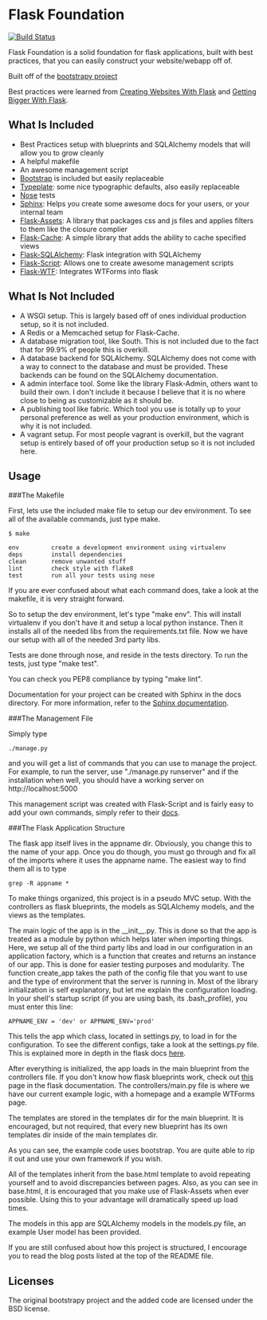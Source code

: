 Flask Foundation
================
[![Build Status](https://travis-ci.org/JackStouffer/Flask-Foundation.png)](https://travis-ci.org/JackStouffer/Flask-Foundation)

Flask Foundation is a solid foundation for flask applications, built with best practices, that you can easily construct your website/webapp off of.

Built off of the [bootstrapy project](https://github.com/kirang89/bootstrapy)

Best practices were learned from [Creating Websites With Flask](http://maximebf.com/blog/2012/10/building-websites-in-python-with-flask/) and [Getting Bigger With Flask](http://maximebf.com/blog/2012/11/getting-bigger-with-flask/).

What Is Included
----------------

* Best Practices setup with blueprints and SQLAlchemy models that will allow you to grow cleanly
* A helpful makefile
* An awesome management script
* [Bootstrap](http://getbootstrap.com/) is included but easily replaceable
* [Typeplate](http://typeplate.com/): some nice typographic defaults, also easily replaceable
* [Nose](https://nose.readthedocs.org/en/latest/) tests
* [Sphinx](http://sphinx-doc.org/): Helps you create some awesome docs for your users, or your internal team
* [Flask-Assets](http://flask-assets.readthedocs.org/en/latest/): A library that packages css and js files and applies filters to them like the closure complier
* [Flask-Cache](http://pythonhosted.org/Flask-Cache/): A simple library that adds the ability to cache specified views
* [Flask-SQLAlchemy](http://pythonhosted.org/Flask-SQLAlchemy/): Flask integration with SQLAlchemy
* [Flask-Script](http://flask-script.readthedocs.org/en/latest/): Allows one to create awesome management scripts
* [Flask-WTF](http://simonklee.org/pkg/flask-wtf/): Integrates WTForms into flask

What Is Not Included
--------------------

* A WSGI setup. This is largely based off of ones individual production setup, so it is not included.
* A Redis or a Memcached setup for Flask-Cache.
* A database migration tool, like South. This is not included due to the fact that for 99.9% of people this is overkill.
* A database backend for SQLAlchemy. SQLAlchemy does not come with a way to connect to the database and must be provided. These backends can be found on the SQLAlchemy documentation.
* A admin interface tool. Some like the library Flask-Admin, others want to build their own. I don't include it because I believe that it is no where close to being as customizable as it should be.
* A publishing tool like fabric. Which tool you use is totally up to your personal preference as well as your production environment, which is why it is not included.
* A vagrant setup. For most people vagrant is overkill, but the vagrant setup is entirely based of off your production setup so it is not included here.

Usage
-----

###The Makefile

First, lets use the included make file to setup our dev environment. To see all of the available commands, just type make.

```
$ make

env         create a development environment using virtualenv
deps        install dependencies
clean       remove unwanted stuff
lint        check style with flake8
test        run all your tests using nose
```

If you are ever confused about what each command does, take a look at the makefile, it is very straight forward.

So to setup the dev environment, let's type "make env". This will install virtualenv if you don't have it and setup a local python instance. Then it installs all of the needed libs from the requirements.txt file. Now we have our setup with all of the needed 3rd party libs.

Tests are done through nose, and reside in the tests directory. To run the tests, just type "make test".

You can check you PEP8 compliance by typing "make lint".

Documentation for your project can be created with Sphinx in the docs directory. For more information, refer to the [Sphinx documentation](http://sphinx-doc.org/).

###The Management File

Simply type

```
./manage.py
```

and you will get a list of commands that you can use to manage the project. For example, to run the server, use "./manage.py runserver" and if the installation when well, you should have a working server on http://localhost:5000

This management script was created with Flask-Script and is fairly easy to add your own commands, simply refer to their [docs](http://flask-script.readthedocs.org/en/latest/).

###The Flask Application Structure

The flask app itself lives in the appname dir. Obviously, you change this to the name of your app. Once you do though, you must go through and fix all of the imports where it uses the appname name. The easiest way to find them all is to type

```
grep -R appname *
```

To make things organized, this project is in a pseudo MVC setup. With the controllers as flask blueprints, the models as SQLAlchemy models, and the views as the templates.

The main logic of the app is in the \_\_init\_\_.py. This is done so that the app is treated as a module by python which helps later when importing things. Here, we setup all of the third party libs and load in our configuration in an application factory, which is a function that creates and returns an instance of our app. This is done for easier testing purposes and modularity. The function create\_app takes the path of the config file that you want to use and the type of environment that the server is running in. Most of the library initialization is self explanatory, but let me explain the configuration loading. In your shell's startup script (if you are using bash, its .bash_profile), you must enter this line:

```
APPNAME_ENV = 'dev' or APPNAME_ENV='prod'
```

This tells the app which class, located in settings.py, to load in for the configuration. To see the different configs, take a look at the settings.py file. This is explained more in depth in the flask docs [here](http://flask.pocoo.org/docs/config/#development-production).

After everything is initialized, the app loads in the main blueprint from the controllers file. If you don't know how flask blueprints work, check out [this](http://flask.pocoo.org/docs/blueprints/) page in the flask documentation. The controllers/main.py file is where we have our current example logic, with a homepage and a example WTForms page. 

The templates are stored in the templates dir for the main blueprint. It is encouraged, but not required, that every new blueprint has its own templates dir inside of the main templates dir. 

As you can see, the example code uses bootstrap. You are quite able to rip it out and use your own framework if you wish. 

All of the templates inherit from the base.html template to avoid repeating yourself and to avoid discrepancies between pages. Also, as you can see in base.html, it is encouraged that you make use of Flask-Assets when ever possible. Using this to your advantage will dramatically speed up load times.

The models in this app are SQLAlchemy models in the models.py file, an example User model has been provided.

If you are still confused about how this project is structured, I encourage you to read the blog posts listed at the top of the README file.

Licenses
--------

The original bootstrapy project and the added code are licensed under the BSD license.

